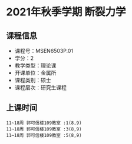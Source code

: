 # 2021年秋季学期 断裂力学 






## 课程信息

- 课程号：MSEN6503P.01
- 学分：2
- 教学类型：理论课
- 开课单位：金属所
- 课程类别：硕士
- 课程层次：研究生课程

## 上课时间

```
11~18周 郭可信楼109教室 :1(8,9)
11~18周 郭可信楼109教室 :3(8,9)
11~18周 郭可信楼109教室 :5(8,9)
```

